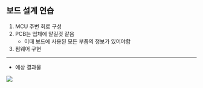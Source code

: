 ## 보드 설계 연습

1. MCU 주변 회로 구성
2. PCB는 업체에 맡길것 같음
    * 이때 보드에 사용된 모든 부품의 정보가 있어야함
4. 펌웨어 구현


---
* 예상 결과물
<img src = "./img/예상 결과물.">
